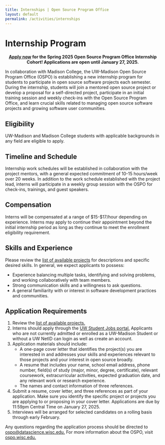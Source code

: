 ```yaml
---
title: Internships | Open Source Program Office
layout: default
permalink: /activities/internships
---
```


<h1 class="page-title uw-mini-bar">Internship Program</h1>

<p style="text-align:center;"><b><a href="https://studentjobs.hr.wisc.edu/cw/en-us/job/508335/ospo-internship-program">Apply now</a> for the Spring 2025 Open Source Program Office Internship Cohort! Applications are open until January 27, 2025.</b></p>

<p>In collaboration with Madison College, the UW-Madison Open Source Program Office (OSPO) is establishing a new internship program for students to participate in open source software projects each semester. During the internship, students will join a mentored open source project or develop a proposal for a self-directed project, participate in an initial training session and weekly check-ins with the Open Source Program Office, and learn crucial skills related to managing open source software projects and growing software user communities.</p>

<h2>Eligibility</h2>

<p>UW-Madison and Madison College students with applicable backgrounds in any field are eligible to apply.</p>

<h2>Timeline and Schedule</h2>

<p>Internship work schedules will be established in collaboration with the project mentors, with a general expected commitment of 10-15 hours/week over 20 weeks. In addition to the work schedule established with the project lead, interns will participate in a weekly group session with the OSPO for check-ins, trainings, and guest speakers.</p>

<h2>Compensation</h2>

<p>Interns will be compensated at a range of $15-$17/hour depending on experience. Interns may apply to continue their appointment beyond the initial internship period as long as they continue to meet the enrollment eligibility requirement.</p>

<h2>Skills and Experience</h2>

<p>Please review the <a href="/assets/pdf/spring_2025_projects.pdf" target="_blank">list of available projects</a> for descriptions and specific desired skills. In general, we expect applicants to possess:</p>
<ul>
  <li>Experience balancing multiple tasks, identifying and solving problems, and working collaboratively with team members.</li>
  <li>Strong communication skills and a willingness to ask questions.</li>
  <li>A general familiarity with or interest in software development practices and communities.</li>
</ul>

<h2>Application Requirements</h2>
<ol>
  <li>Review the <a href="/assets/pdf/spring_2025_projects.pdf" target="_blank">list of available projects.</a></li>
  <li>Interns should apply through the <a href="https://studentjobs.hr.wisc.edu/cw/en-us/job/508335/ospo-internship-program" target="_blank">UW Student Jobs portal.</a> Applicants who are not currently admitted or enrolled as a UW-Madison Student or without a UW NetID can login as well as create an account.</li>
  <li>Application materials should include:
    <ul>
      <li>A one-page cover letter that identifies the project(s) you are interested in and addresses your skills and experiences relevant to those projects and your interest in open source broadly.</li>
      <li>A resume that includes your name, school email address, phone number, field(s) of study (major, minor, degree, certificate), relevant coursework, extracurricular activities, expected graduation date, and any relevant work or research experience.</li>
      <li>The names and contact information of three references.</li>
    </ul>
  </li>
  <li>Submit a resume, cover letter, and three references as part of your application. Make sure you identify the specific project or projects you are applying to or proposing in your cover letter. Applications are due by 11:59pm Central Time on January 27, 2025.</li>
  <li>Interviews will be arranged for selected candidates on a rolling basis through early February.</li>
</ol>
<p>Any questions regarding the application process should be directed to <a href="mailto:ospo@datascience.wisc.edu" target="_blank">ospo@datascience.wisc.edu.</a> For more information about the OSPO, visit <a href="https://ospo.wisc.edu">ospo.wisc.edu.</a></p>
